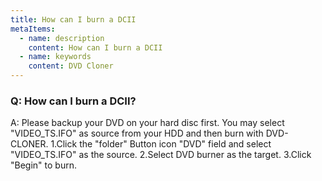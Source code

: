 ```yaml
---
title: How can I burn a DCII
metaItems:
  - name: description
    content: How can I burn a DCII
  - name: keywords
    content: DVD Cloner
---
```


### Q: How can I burn a DCII?

A:
Please backup your DVD on your hard disc first. You may select "VIDEO_TS.IFO" as source from your HDD and then burn with DVD-CLONER.
1.Click the "folder" Button icon "DVD" field and select "VIDEO_TS.IFO" as the source.
2.Select DVD burner as the target.
3.Click "Begin" to burn.
